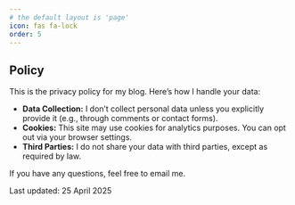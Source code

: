 ```yaml
---
# the default layout is 'page'
icon: fas fa-lock
order: 5
---
```


## Policy

This is the privacy policy for my blog. Here’s how I handle your data:

- **Data Collection:** I don’t collect personal data unless you explicitly provide it (e.g., through comments or contact forms).
- **Cookies:** This site may use cookies for analytics purposes. You can opt out via your browser settings.
- **Third Parties:** I do not share your data with third parties, except as required by law.

If you have any questions, feel free to email me.

Last updated: 25 April 2025
